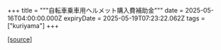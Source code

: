 +++
title = """自転車乗車用ヘルメット購入費補助金"""
date = 2025-05-16T04:00:00.000Z
expiryDate = 2025-05-19T07:23:22.062Z
tags = ["kuriyama"]
+++


[[source]](https://www.town.kuriyama.hokkaido.jp/soshiki/44/29896.html)
